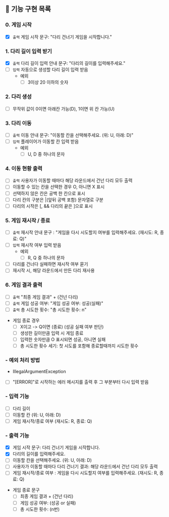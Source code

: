 ## 🚀 기능 구현 목록

### 0. 게임 시작
- [X] `출력` 게임 시작 문구: "다리 건너기 게임을 시작합니다."
### 1. 다리 길이 입력 받기
- [X] `출력` 다리 길이 입력 안내 문구: "다리의 길이를 입력해주세요."
- [ ] `입력` 자동으로 생성할 다리 길이 입력 받음
  - 예외
    - [ ] 3이상 20 이하의 숫자
### 2. 다리 생성
- [ ] 무작위 값이 0이면 아래칸 가능(D), 1이면 위 칸 가능(U)
### 3. 다리 이동
- [ ] `출력` 이동 안내 문구: "이동할 칸을 선택해주세요. (위: U, 아래: D)"
- [ ] `입력` 플레이어가 이동할 칸 입력 받음
  - 예외 
    - [ ] U, D 중 하나의 문자
### 4. 이동 현황 출력
- [ ] `출력` 사용자가 이동할 때마다 해당 라운드에서 건넌 다리 모두 출력
- [ ] 이동할 수 있는 칸을 선택한 경우 O, 아니면 X 표시
- [ ] 선택하지 않은 칸은 공백 한 칸으로 표시
- [ ] 다리 칸의 구분은 |(앞뒤 공백 포함) 문자열로 구분
- [ ] 다리의 시작은 [, && 다리의 끝은 ]으로 표시
### 5. 게임 재시작 / 종료
- [ ] `출력` 재시작 안내 문구 : "게임을 다시 시도할지 여부를 입력해주세요. (재시도: R, 종료: Q)"
- [ ] `입력` 재시작 여부 입력 받음
  - 예외
    - [ ] R, Q 중 하나의 문자
- [ ] 다리를 건너다 실패하면 재시작 여부 묻기
- [ ] 재시작 시, 해당 라운드에서 만든 다리 재사용
### 6. 게임 결과 출력
- [ ] `출력` "최종 게임 결과" + (건넌 다리)
- [ ] `출력` 게임 성공 여부: "게임 성공 여부: 성공(실패)"
- [ ] `출력` 총 시도한 횟수: "총 시도한 횟수: n"
- 게임 종료 경우
    - [ ] X이고 -> Q이면 (종료) (성공 실패 여부 판단)
    - [ ] 생성한 길이만큼 입력 시 게임 종료
    - [ ] 입력한 숫자만큼 O 표시되면 성공, 아니면 실패
    - [ ] 총 시도한 횟수 세기: 첫 시도를 포함해 종료할때까지 시도한 횟수

### - 예외 처리 방법 
- IllegalArgumentException
- [ ] "[ERROR]"로 시작하는 에러 메시지를 출력 후 그 부분부터 다시 입력 받음

### - 입력 기능
- [ ] 다리 길이
- [ ] 이동할 칸 (위: U, 아래: D)
- [ ] 게임 재시작/종료 여부 (재시도: R, 종료: Q)

### - 출력 기능
- [X] 게임 시작 문구: 다리 건너기 게임을 시작합니다.
- [X] 다리의 길이를 입력해주세요.
- [ ] 이동할 칸을 선택해주세요. (위: U, 아래: D)
- [ ] 사용자가 이동할 때마다 다리 건너기 결과: 해당 라운드에서 건넌 다리 모두 출력
- [ ] 게임 재시작/종료 여부 : 게임을 다시 시도할지 여부를 입력해주세요. (재시도: R, 종료: Q)
- 게임 종료 문구
    - [ ] 최종 게임 결과 + (건넌 다리)
    - [ ] 게임 성공 여부: (성공 or 실패)
    - [ ] 총 시도한 횟수: (n번)